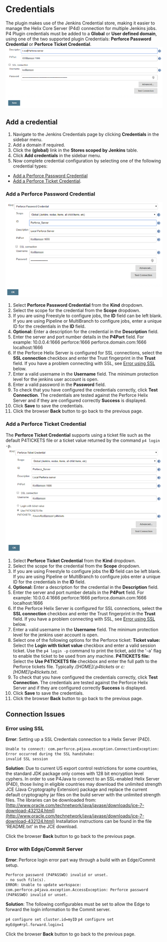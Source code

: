 ﻿# Credentials
The plugin makes use of the Jenkins Credential store, making it easier to manage the Helix Core Server (P4d) connection for multiple Jenkins jobs. P4 Plugin credentials must be added to a **Global** or **User defined domain**, using one of the two supported plugin Credentials: **Perforce Password Credential** or **Perforce Ticket Credential**.
![Global credentials](docs/images/credential.png)

## Add a credential
1. Navigate to the Jenkins Credentials page by clicking **Credentials** in the sidebar menu. 
 2. Add a domain if required. 
 3. Click the **(global)** link in the **Stores scoped by Jenkins** table. 
 4. Click **Add credentials** in the sidebar menu. 
 5. Now complete credential configuration by selecting one of the following credential types:
- [Add a Perforce Password Credential](#add-a-perforce-password-credential)
- [Add a Perforce Ticket Credential](#add-a-perforce-ticket-credential). 

### Add a Perforce Password Credential
 ![Password credentials](docs/images/passwordcredential.png)
 1. Select **Perforce Password Credential** from the **Kind** dropdown. 
 2. Select the scope for the credential from the **Scope** dropdown. 
 3. If you are using Freestyle to configure jobs, the **ID** field can be left blank. If you are using Pipeline or MultiBranch to configure jobs, enter a unique ID for the credentials in the **ID** field. 
 4. **Optional:** Enter a description for the credential in the **Description** field. 
 5. Enter the server and port number details in the **P4Port** field. 
 For example:
 10.0.0.4:1666
 perforce:1666
 perforce.domain.com:1666
 localhost:1666
 6. If the Perforce Helix Server is configured for SSL connections, select the **SSL connection** checkbox and enter the Trust fingerprint in the **Trust** field. If you have a problem connecting with SSL, see [Error using SSL](#error-using-ssl)  below. 
 7. Enter a valid username in the **Username** field. The minimum protection level for the jenkins user account is open. 
 8. Enter a valid password in the **Password** field.
 9. To check that you have configured the credentials correctly, click **Test Connection**.  The credentials are tested against the Perforce Helix Server and if they are configured correctly **Success** is displayed. 
 10. Click **Save** to save the credentials.  
 11. Click the browser **Back** button to go back to the previous page. 
 
### Add a Perforce Ticket Credential
The **Perforce Ticket Credential** supports using a ticket file such as the default P4TICKETS file or a ticket value returned by the command `p4 login -p`. 
 ![Password credentials](docs/images/ticketcredential.png)
 1. Select **Perforce Ticket Credential** from the **Kind** dropdown. 
 2. Select the scope for the credential from the **Scope** dropdown. 
 3. If you are using Freestyle to configure jobs the **ID** field can be left blank. If you are using Pipeline or MultiBranch to configure jobs enter a unique ID for the credentials in the **ID** field. 
 4. **Optional:** Enter a description for the credential in the **Description** field. 
 5. Enter the server and port number details in the **P4Port** field. 
 For example:
 10.0.0.4:1666
 perforce:1666
 perforce.domain.com:1666
 localhost:1666
 6. If the Perforce Helix Server is configured for SSL connections, select the **SSL connection** checkbox and enter the Trust fingerprint in the **Trust** field. If you have a problem connecting with SSL, see [Error using SSL](#error-using-ssl)  below. 
 7. Enter a valid username in the **Username** field. The minimum protection level for the jenkins user account is open. 
 8. Select one of the following options for the Perforce ticket: 
 **Ticket value:** Select the **Login with ticket value** checkbox and enter a valid session ticket. Use the `p4 login -p` command to print the ticket, add the '-a' flag to enable the ticket to be used from any machine. 
 **P4TICKETS file:** Select the **Use P4TICKETS file** checkbox and enter the full path to the Perforce tickets file. Typically */[HOME]/.p4tickets* or *c:\[HOME]\p4tickets.txt*. 
9. To check that you have configured the credentials correctly, click **Test Connection**.  The credentials are tested against the Perforce Helix Server and if they are configured correctly **Success** is displayed. 
 10. Click **Save** to save the credentials.
 11. Click the browser **Back** button to go back to the previous page. 

## Connection Issues
### Error using SSL
**Error**: Setting up a SSL Credentials connection to a Helix Server (P4D).
```
Unable to connect: com.perforce.p4java.exception.ConnectionException:
Error occurred during the SSL handshake:
invalid SSL session
```
**Solution**: Due to current US export control restrictions for some countries, the standard JDK package only comes with 128 bit encryption level cyphers. In order to use P4Java to connect to an SSL-enabled Helix Server (P4D), those living in eligible countries may download the unlimited strength JCE (Java Cryptography Extension) package and replace the current default cryptography jar files on the build server with the unlimited strength files.
The libraries can be downloaded from:
[http://www.oracle.com/technetwork/java/javase/downloads/jce-7-download-432124.html](http://www.oracle.com/technetwork/java/javase/downloads/jce-7-download-432124.html)
Installation instructions can be found in the file 'README.txt' in the JCE download.

Click the browser **Back** button to go back to the previous page.

### Error with Edge/Commit Server

**Error**: Perforce login error part way through a build with an Edge/Commit setup.
```
Perforce password (P4PASSWD) invalid or unset.
- no such file(s).
ERROR: Unable to update workspace:
com.perforce.p4java.exception.AccessException: Perforce password (P4PASSWD) invalid or unset.
```
**Solution**: The following configurables must be set to allow the Edge to forward the login information to the Commit server.

`p4 configure set cluster.id=myID`  `p4 configure set myEdge#rpl.forward.login=1`

Click the browser **Back** button to go back to the previous page. 
